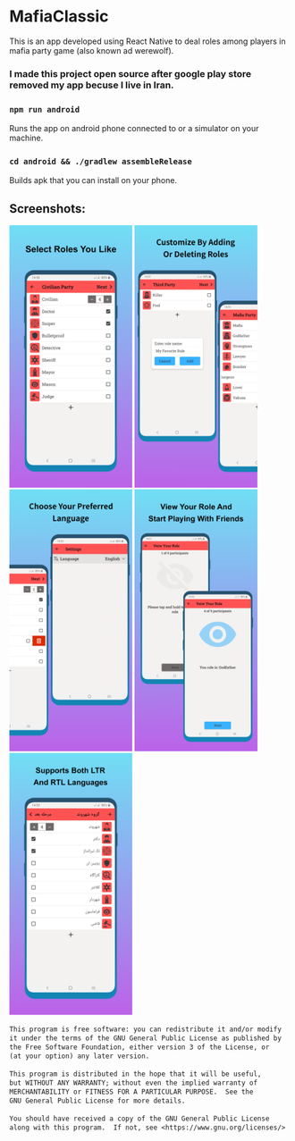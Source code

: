 # MafiaClassic

This is an app developed using React Native to deal roles among players in mafia party game (also known ad werewolf).

### I made this project open source after google play store removed my app becuse I live in Iran.

### `npm run android`

Runs the app on android phone connected to or a simulator on your machine.

### `cd android && ./gradlew assembleRelease`

Builds apk that you can install on your phone.

## Screenshots:

<div>
<span><img src="https://github.com/ako-v/MafiaClassic/blob/master/images/01%20Select.png" width="220" /></span>
<span><img src="https://github.com/ako-v/MafiaClassic/blob/master/images/02%20Customize.png" width="220" /></span>
<span><img src="https://github.com/ako-v/MafiaClassic/blob/master/images/03%20Customize.png" width="220"/></span>
<span><img src="https://github.com/ako-v/MafiaClassic/blob/master/images/04%20StartPLaying.png" width="220" /></span>
<span><img src="https://github.com/ako-v/MafiaClassic/blob/master/images/05%20Support.png" width="220" /></span>
</div>

```
This program is free software: you can redistribute it and/or modify
it under the terms of the GNU General Public License as published by
the Free Software Foundation, either version 3 of the License, or
(at your option) any later version.

This program is distributed in the hope that it will be useful,
but WITHOUT ANY WARRANTY; without even the implied warranty of
MERCHANTABILITY or FITNESS FOR A PARTICULAR PURPOSE.  See the
GNU General Public License for more details.

You should have received a copy of the GNU General Public License
along with this program.  If not, see <https://www.gnu.org/licenses/>
```
